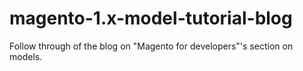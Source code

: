 # magento-1.x-model-tutorial-blog
Follow through of the blog on "Magento for developers"'s section on models.
